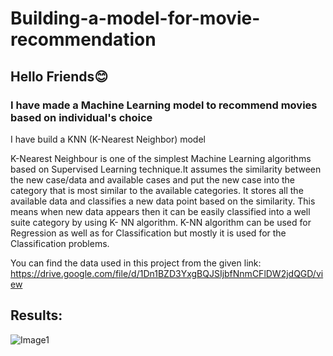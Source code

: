 # Building-a-model-for-movie-recommendation

## Hello Friends😊 
### I have made a Machine Learning model to recommend movies based on individual's choice

I have build a KNN (K-Nearest Neighbor) model

K-Nearest Neighbour is one of the simplest Machine Learning algorithms based on Supervised Learning technique.It assumes the similarity between the new case/data and available cases and put the new case into the category that is most similar to the available categories. It stores all the available data and classifies a new data point based on the similarity. This means when new data appears then it can be easily classified into a well suite category by using K- NN algorithm.
K-NN algorithm can be used for Regression as well as for Classification but mostly it is used for the Classification problems.

You can find the data used in this project from the given link:
https://drive.google.com/file/d/1Dn1BZD3YxgBQJSIjbfNnmCFlDW2jdQGD/view

## Results:
![Image1]()
